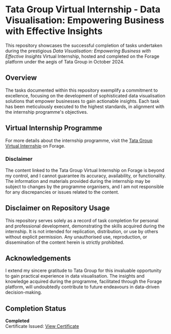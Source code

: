 # Tata Group Virtual Internship - Data Visualisation: Empowering Business with Effective Insights

This repository showcases the successful completion of tasks undertaken during the prestigious *Data Visualisation: Empowering Business with Effective Insights* Virtual Internship, hosted and completed on the Forage platform under the aegis of Tata Group in October 2024.

## Overview
The tasks documented within this repository exemplify a commitment to excellence, focusing on the development of sophisticated data visualisation solutions that empower businesses to gain actionable insights. Each task has been meticulously executed to the highest standards, in alignment with the internship programme's objectives.

## Virtual Internship Programme
For more details about the internship programme, visit the [Tata Group Virtual Internship](https://www.theforage.com/simulations/tata/data-visualisation-p5xo) on Forage.

### Disclaimer
The content linked to the Tata Group Virtual Internship on Forage is beyond my control, and I cannot guarantee its accuracy, availability, or functionality. The information and materials provided during the internship may be subject to changes by the programme organisers, and I am not responsible for any discrepancies or issues related to the content.

## Disclaimer on Repository Usage
This repository serves solely as a record of task completion for personal and professional development, demonstrating the skills acquired during the internship. It is not intended for replication, distribution, or use by others without explicit permission. Any unauthorised use, reproduction, or dissemination of the content herein is strictly prohibited.

## Acknowledgements
I extend my sincere gratitude to Tata Group for this invaluable opportunity to gain practical experience in data visualisation. The insights and knowledge acquired during the programme, facilitated through the Forage platform, will undoubtedly contribute to future endeavours in data-driven decision-making.

## Completion Status
**Completed**  
Certificate Issued: [View Certificate](https://www.linkedin.com/in/ishansurdiofficial/)
